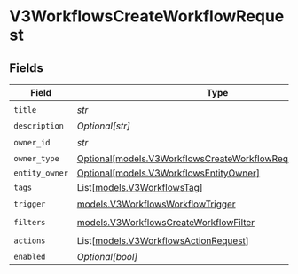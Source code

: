 # V3WorkflowsCreateWorkflowRequest


## Fields

| Field                                                                                                                | Type                                                                                                                 | Required                                                                                                             | Description                                                                                                          |
| -------------------------------------------------------------------------------------------------------------------- | -------------------------------------------------------------------------------------------------------------------- | -------------------------------------------------------------------------------------------------------------------- | -------------------------------------------------------------------------------------------------------------------- |
| `title`                                                                                                              | *str*                                                                                                                | :heavy_check_mark:                                                                                                   | N/A                                                                                                                  |
| `description`                                                                                                        | *Optional[str]*                                                                                                      | :heavy_minus_sign:                                                                                                   | N/A                                                                                                                  |
| `owner_id`                                                                                                           | *str*                                                                                                                | :heavy_check_mark:                                                                                                   | N/A                                                                                                                  |
| `owner_type`                                                                                                         | [Optional[models.V3WorkflowsCreateWorkflowRequestOwnerType]](../models/v3workflowscreateworkflowrequestownertype.md) | :heavy_minus_sign:                                                                                                   | N/A                                                                                                                  |
| `entity_owner`                                                                                                       | [Optional[models.V3WorkflowsEntityOwner]](../models/v3workflowsentityowner.md)                                       | :heavy_minus_sign:                                                                                                   | N/A                                                                                                                  |
| `tags`                                                                                                               | List[[models.V3WorkflowsTag](../models/v3workflowstag.md)]                                                           | :heavy_minus_sign:                                                                                                   | N/A                                                                                                                  |
| `trigger`                                                                                                            | [models.V3WorkflowsWorkflowTrigger](../models/v3workflowsworkflowtrigger.md)                                         | :heavy_check_mark:                                                                                                   | N/A                                                                                                                  |
| `filters`                                                                                                            | [models.V3WorkflowsCreateWorkflowFilter](../models/v3workflowscreateworkflowfilter.md)                               | :heavy_check_mark:                                                                                                   | N/A                                                                                                                  |
| `actions`                                                                                                            | List[[models.V3WorkflowsActionRequest](../models/v3workflowsactionrequest.md)]                                       | :heavy_check_mark:                                                                                                   | N/A                                                                                                                  |
| `enabled`                                                                                                            | *Optional[bool]*                                                                                                     | :heavy_minus_sign:                                                                                                   | N/A                                                                                                                  |